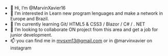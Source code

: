 - 👋 Hi, I’m @MarvinXavier16
- 👀 I’m interested in Learn new program lenguages and make a network in Europe and Brazil. 
- 🌱 I’m currently learning Git/ HTML5 & CSS3 / Blazor / C# / . NET
- 💞️ I’m looking to collaborate ON project from this area and get a job for junior development. 
- 📫 you can find me in mvsxm13@gmail.com or in @marvinxavier on instagram

<!---
MarvinXavier16/MarvinXavier16 is a ✨ special ✨ repository because its `README.md` (this file) appears on your GitHub profile.
You can click the Preview link to take a look at your changes.
--->
